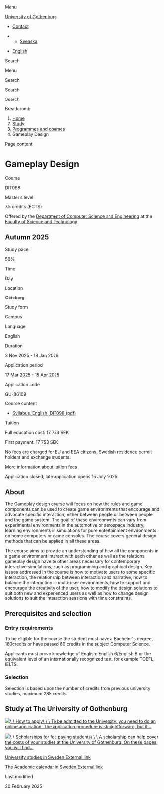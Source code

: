 Menu

[University of Gothenburg](https://www.gu.se/en)

- [Contact](https://www.gu.se/en/contact)

- - [Svenska](https://www.gu.se/studera/hitta-utbildning/gameplay-design-dit098)
- [English](https://www.gu.se/en/study-gothenburg/gameplay-design-dit098)

Search


Menu


Search


Search

Search

Breadcrumb

1. [Home](https://www.gu.se/en)
2. [Study](https://www.gu.se/en/study-in-gothenburg)
3. [Programmes and courses](https://www.gu.se/en/study-in-gothenburg/study-options)
4. Gameplay Design


Page content

# Gameplay Design

Course


DIT098


Master’s level



7.5 credits (ECTS)




Offered by the
[Department of Computer Science and Engineering](https://www.gu.se/en/computer-science-engineering)
at the
[Faculty of Science and Technology](https://www.gu.se/en/science-and-technology)

## Autumn 2025

Study pace


50%

Time


Day

Location


Göteborg

Study form


Campus

Language


English

Duration


3 Nov 2025
\- 18 Jan 2026

Application period


17 Mar 2025
\- 15 Apr 2025

Application code


GU-86109

Course content


- [Syllabus, English, DIT098 (pdf)](https://kursplaner.gu.se/pdf/kurs/en/DIT098)


Tuition


Full education cost: 17 753 SEK

First payment: 17 753 SEK

No fees are charged for EU and EEA citizens, Swedish residence permit holders and exchange students.

[More information about tuition fees](https://www.gu.se/en/study-in-gothenburg/apply/tuition-fees)

Application closed, late application opens 15 July 2025.


## About

The Gameplay design course will focus on how the rules and game components can be used to create game environments that encourage and advocate specific interaction, either between people or between people and the game system. The goal of these environments can vary from experimental environments in the automotive or aerospace industry, learning environments in simulations for pure entertainment environments on home computers or game consoles. The course covers general design methods that can be applied in all these areas.

The course aims to provide an understanding of how all the components in a game environment interact with each other as well as the relations gameplay design have to other areas necessary for contemporary interactive simulations, such as programming and graphical design. Key issues addressed in the course is how to motivate users to some specific interaction, the relationship between interaction and narrative, how to balance the interaction in multi-user environments, how to support and encourage the creativity of the user, how to modify the design solutions to suit both new and experienced users as well as how to change design solutions to suit the interaction sessions with time constraints.

## Prerequisites and selection

### Entry requirements

To be eligible for the course the student must have a Bachelor's degree, 180credits or have passed 60 credits in the subject Computer Science.

Applicants must prove knowledge of English: English 6/English B or the equivalent level of an internationally recognized test, for example TOEFL, IELTS.

### Selection

Selection is based upon the number of credits from previous university studies, maximum 285 credits

## Study at The University of Gothenburg

[![](https://www.gu.se/sites/default/files/dynamic-image/dynamic_image_2188_218/public/2020-03/cytonn-photography-ZJEKICY5EXY-unsplash.jpg?media_id=2553&width=1904&height=208)\\
\\
How to apply\\
\\
\\
To be admitted to the University, you need to do an online application. The application procedure is straightforward, but it…](https://www.gu.se/en/study-in-gothenburg/apply)

[![](https://www.gu.se/sites/default/files/dynamic-image/dynamic_image_2188_218/public/2024-01/GU-7.jpg?media_id=95188&width=1904&height=208)\\
\\
Scholarships for fee paying students\\
\\
\\
A scholarship can help cover the costs of your studies at the University of Gothenburg. On these pages, you will find…](https://www.gu.se/en/study-in-gothenburg/apply/scholarships-for-fee-paying-students)

[University studies in Sweden External link](https://www.gu.se/en/study-in-gothenburg/before-you-arrive/university-studies-in-sweden "External link")

[The Academic calendar in Sweden External link](https://www.gu.se/en/study-in-gothenburg/when-you-are-here/academic-calendar "External link")

Last modified


20 February 2025
